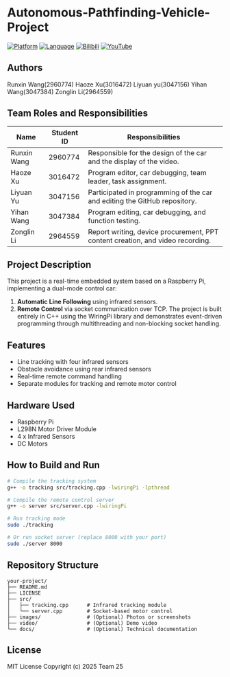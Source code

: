 # Autonomous-Pathfinding-Vehicle-Project
[![Platform](https://img.shields.io/badge/Platform-Raspberry%20Pi-red)](https://www.raspberrypi.com/)
[![Language](https://img.shields.io/badge/Language-C++17-blue)](https://isocpp.org/)
[![Bilibili](https://img.shields.io/badge/Bilibili-视频演示-ff69b4)](https://b23.tv/2XWn9GX)
[![YouTube](https://img.shields.io/badge/YouTube-Video%20Demo-ff0000)](#)

##  Authors
Runxin Wang(2960774)
Haoze Xu(3016472)
Liyuan yu(3047156)
Yihan Wang(3047384)
Zonglin Li(2964559)

## Team Roles and Responsibilities

| Name               | Student ID | Responsibilities                                                                |
|--------------------|------------|---------------------------------------------------------------------------------|
| Runxin Wang        | 2960774    | Responsible for the design of the car and the display of the video.             |
| Haoze Xu           | 3016472    | Program editor, car debugging, team leader, task assignment.                    |
| Liyuan Yu          | 3047156    | Participated in programming of the car and editing the GitHub repository.       |
| Yihan Wang         | 3047384    | Program editing, car debugging, and function testing.                           |
| Zonglin Li         | 2964559    | Report writing, device procurement, PPT content creation, and video recording.  |


##  Project Description
This project is a real-time embedded system based on a Raspberry Pi, implementing a dual-mode control car:
1. **Automatic Line Following** using infrared sensors.
2. **Remote Control** via socket communication over TCP.
The project is built entirely in C++ using the WiringPi library and demonstrates event-driven programming through multithreading and non-blocking socket handling.

##  Features
- Line tracking with four infrared sensors
- Obstacle avoidance using rear infrared sensors
- Real-time remote command handling
- Separate modules for tracking and remote motor control

##  Hardware Used
- Raspberry Pi
- L298N Motor Driver Module
- 4 x Infrared Sensors
- DC Motors

##  How to Build and Run
```bash
# Compile the tracking system
g++ -o tracking src/tracking.cpp -lwiringPi -lpthread

# Compile the remote control server
g++ -o server src/server.cpp -lwiringPi

# Run tracking mode
sudo ./tracking

# Or run socket server (replace 8000 with your port)
sudo ./server 8000
```

##  Repository Structure
```
your-project/
├── README.md
├── LICENSE
├── src/
│   ├── tracking.cpp      # Infrared tracking module
│   └── server.cpp        # Socket-based motor control
├── images/               # (Optional) Photos or screenshots
├── video/                # (Optional) Demo video
└── docs/                 # (Optional) Technical documentation
```



##  License
MIT License
Copyright (c) 2025 Team 25

